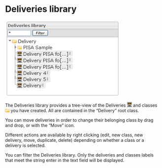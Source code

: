 <!--
parent: Deliveries
created_at: '2012-03-29 15:11:34'
updated_at: '2013-03-13 14:02:46'
authors:
    - 'Jérôme Bogaerts'
contributors:
    - 'Franck Gismondi'
    - 'Sophie Doublet'
tags:
    - Deliveries
-->

Deliveries library
==================

![](../resources/deliveries-library.png)

The Deliveries library provides a tree-view of the Deliveries ![](../resources/Delivery_icon_library.png) and classes ![](../resources/class_icon_library.png) you have created. All are contained in the “Delivery” root class.

You can move deliveries in order to change their belonging class by drag and drop, or with the “Move” icon.

Different actions are available by right clicking (edit, new class, new delivery, move, duplicate, delete) depending on whether a class or a delivery is selected.

You can filter the Deliveries library. Only the deliveries and classes labels that meet the string enter in the text field will be displayed.


